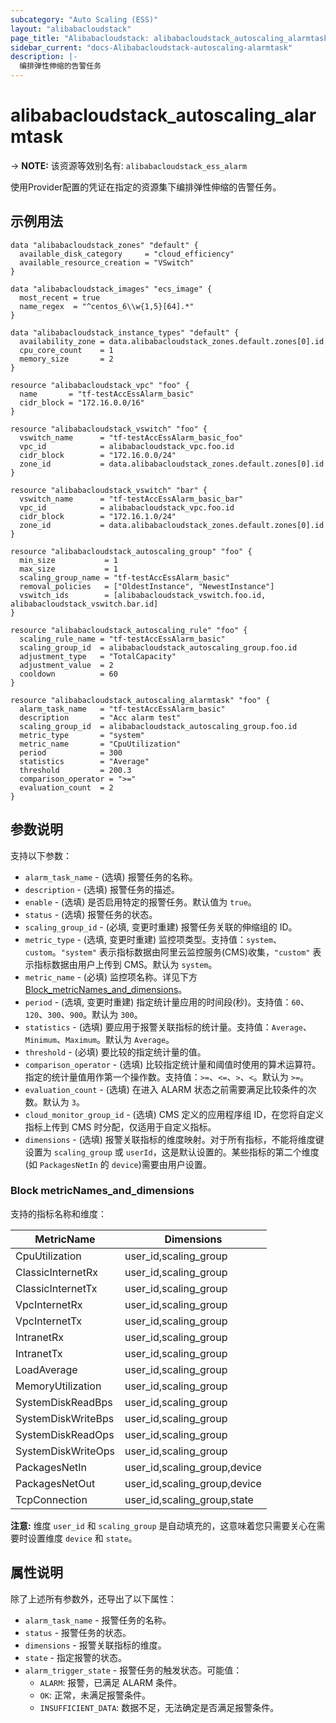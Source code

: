 ```yaml
---
subcategory: "Auto Scaling (ESS)"
layout: "alibabacloudstack"
page_title: "Alibabacloudstack: alibabacloudstack_autoscaling_alarmtask"
sidebar_current: "docs-Alibabacloudstack-autoscaling-alarmtask"
description: |- 
  编排弹性伸缩的告警任务
---
```


# alibabacloudstack_autoscaling_alarmtask
-> **NOTE:** 该资源等效别名有: `alibabacloudstack_ess_alarm`

使用Provider配置的凭证在指定的资源集下编排弹性伸缩的告警任务。

## 示例用法

```hcl
data "alibabacloudstack_zones" "default" {
  available_disk_category     = "cloud_efficiency"
  available_resource_creation = "VSwitch"
}

data "alibabacloudstack_images" "ecs_image" {
  most_recent = true
  name_regex  = "^centos_6\\w{1,5}[64].*"
}

data "alibabacloudstack_instance_types" "default" {
  availability_zone = data.alibabacloudstack_zones.default.zones[0].id
  cpu_core_count    = 1
  memory_size       = 2
}

resource "alibabacloudstack_vpc" "foo" {
  name       = "tf-testAccEssAlarm_basic"
  cidr_block = "172.16.0.0/16"
}

resource "alibabacloudstack_vswitch" "foo" {
  vswitch_name      = "tf-testAccEssAlarm_basic_foo"
  vpc_id            = alibabacloudstack_vpc.foo.id
  cidr_block        = "172.16.0.0/24"
  zone_id           = data.alibabacloudstack_zones.default.zones[0].id
}

resource "alibabacloudstack_vswitch" "bar" {
  vswitch_name      = "tf-testAccEssAlarm_basic_bar"
  vpc_id            = alibabacloudstack_vpc.foo.id
  cidr_block        = "172.16.1.0/24"
  zone_id           = data.alibabacloudstack_zones.default.zones[0].id
}

resource "alibabacloudstack_autoscaling_group" "foo" {
  min_size           = 1
  max_size           = 1
  scaling_group_name = "tf-testAccEssAlarm_basic"
  removal_policies   = ["OldestInstance", "NewestInstance"]
  vswitch_ids        = [alibabacloudstack_vswitch.foo.id, alibabacloudstack_vswitch.bar.id]
}

resource "alibabacloudstack_autoscaling_rule" "foo" {
  scaling_rule_name = "tf-testAccEssAlarm_basic"
  scaling_group_id  = alibabacloudstack_autoscaling_group.foo.id
  adjustment_type   = "TotalCapacity"
  adjustment_value  = 2
  cooldown          = 60
}

resource "alibabacloudstack_autoscaling_alarmtask" "foo" {
  alarm_task_name   = "tf-testAccEssAlarm_basic"
  description       = "Acc alarm test"
  scaling_group_id  = alibabacloudstack_autoscaling_group.foo.id
  metric_type       = "system"
  metric_name       = "CpuUtilization"
  period            = 300
  statistics        = "Average"
  threshold         = 200.3
  comparison_operator = ">="
  evaluation_count  = 2
}
```

## 参数说明

支持以下参数：

* `alarm_task_name` - (选填) 报警任务的名称。
* `description` - (选填) 报警任务的描述。
* `enable` - (选填) 是否启用特定的报警任务。默认值为 `true`。
* `status` - (选填) 报警任务的状态。
* `scaling_group_id` - (必填, 变更时重建) 报警任务关联的伸缩组的 ID。
* `metric_type` - (选填, 变更时重建) 监控项类型。支持值：`system`、`custom`。`"system"` 表示指标数据由阿里云监控服务(CMS)收集，`"custom"` 表示指标数据由用户上传到 CMS。默认为 `system`。
* `metric_name` - (必填) 监控项名称。详见下方 [Block_metricNames_and_dimensions](#block-metricnames_and_dimensions)。
* `period` - (选填, 变更时重建) 指定统计量应用的时间段(秒)。支持值：`60`、`120`、`300`、`900`。默认为 `300`。
* `statistics` - (选填) 要应用于报警关联指标的统计量。支持值：`Average`、`Minimum`、`Maximum`。默认为 `Average`。
* `threshold` - (必填) 要比较的指定统计量的值。
* `comparison_operator` - (选填) 比较指定统计量和阈值时使用的算术运算符。指定的统计量值用作第一个操作数。支持值：`>=`、`<=`、`>`、`<`。默认为 `>=`。
* `evaluation_count` - (选填) 在进入 ALARM 状态之前需要满足比较条件的次数。默认为 `3`。
* `cloud_monitor_group_id` - (选填) CMS 定义的应用程序组 ID，在您将自定义指标上传到 CMS 时分配，仅适用于自定义指标。
* `dimensions` - (选填) 报警关联指标的维度映射。对于所有指标，不能将维度键设置为 `scaling_group` 或 `userId`，这是默认设置的。某些指标的第二个维度(如 `PackagesNetIn` 的 `device`)需要由用户设置。

### Block metricNames_and_dimensions

支持的指标名称和维度：

| MetricName         | Dimensions                   |
|--------------------|-----------------------------|
| CpuUtilization     | user_id,scaling_group      |
| ClassicInternetRx  | user_id,scaling_group      |
| ClassicInternetTx  | user_id,scaling_group      |
| VpcInternetRx      | user_id,scaling_group      |
| VpcInternetTx      | user_id,scaling_group      |
| IntranetRx         | user_id,scaling_group      |
| IntranetTx         | user_id,scaling_group      |
| LoadAverage        | user_id,scaling_group      |
| MemoryUtilization  | user_id,scaling_group      |
| SystemDiskReadBps  | user_id,scaling_group      |
| SystemDiskWriteBps | user_id,scaling_group      |
| SystemDiskReadOps  | user_id,scaling_group      |
| SystemDiskWriteOps | user_id,scaling_group      |
| PackagesNetIn      | user_id,scaling_group,device |
| PackagesNetOut     | user_id,scaling_group,device |
| TcpConnection      | user_id,scaling_group,state |

**注意:** 维度 `user_id` 和 `scaling_group` 是自动填充的，这意味着您只需要关心在需要时设置维度 `device` 和 `state`。

## 属性说明

除了上述所有参数外，还导出了以下属性：

* `alarm_task_name` - 报警任务的名称。
* `status` - 报警任务的状态。
* `dimensions` - 报警关联指标的维度。
* `state` - 指定报警的状态。
* `alarm_trigger_state` - 报警任务的触发状态。可能值：
  * `ALARM`: 报警，已满足 ALARM 条件。
  * `OK`: 正常，未满足报警条件。
  * `INSUFFICIENT_DATA`: 数据不足，无法确定是否满足报警条件。